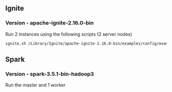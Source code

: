 ## Ignite
### Version - apache-ignite-2.16.0-bin
Run 2 instances using the following scripts (2 server nodes)
```bash
ignite.sh /Library/Ignite/apache-ignite-2.16.0-bin/examples/config/example-cache.xml
```

## Spark
### Version - spark-3.5.1-bin-hadoop3
Run the master and 1 worker